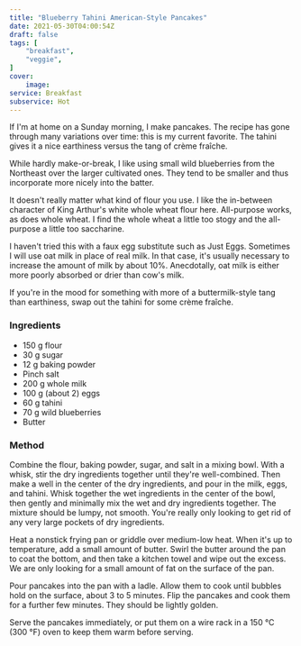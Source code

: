 ```yaml
---
title: "Blueberry Tahini American-Style Pancakes"
date: 2021-05-30T04:00:54Z
draft: false
tags: [
    "breakfast",
    "veggie",
]
cover:
    image: 
service: Breakfast
subservice: Hot
---
```


If I'm at home on a Sunday morning, I make pancakes. The recipe has gone through many variations over time: this is my current favorite. The tahini gives it a nice earthiness versus the tang of crème fraîche.

While hardly make-or-break, I like using small wild blueberries from the Northeast over the larger cultivated ones. They tend to be smaller and thus incorporate more nicely into the batter.

It doesn't really matter what kind of flour you use. I like the in-between character of King Arthur's white whole wheat flour here. All-purpose works, as does whole wheat. I find the whole wheat a little too stogy and the all-purpose a little too saccharine.

I haven't tried this with a faux egg substitute such as Just Eggs. Sometimes I will use oat milk in place of real milk. In that case, it's usually necessary to increase the amount of milk by about 10%. Anecdotally, oat milk is either more poorly absorbed or drier than cow's milk.

If you're in the mood for something with more of a buttermilk-style tang than earthiness, swap out the tahini for some crème fraîche.

### Ingredients

* 150 g flour
* 30 g sugar
* 12 g baking powder
* Pinch salt
* 200 g whole milk
* 100 g (about 2) eggs
* 60 g tahini
* 70 g wild blueberries
* Butter

### Method

Combine the flour, baking powder, sugar, and salt in a mixing bowl. With a whisk, stir the dry ingredients together until they're well-combined. Then make a well in the center of the dry ingredients, and pour in the milk, eggs, and tahini. Whisk together the wet ingredients in the center of the bowl, then gently and minimally mix the wet and dry ingredients together. The mixture should be lumpy, not smooth. You're really only looking to get rid of any very large pockets of dry ingredients.

Heat a nonstick frying pan or griddle over medium-low heat. When it's up to temperature, add a small amount of butter. Swirl the butter around the pan to coat the bottom, and then take a kitchen towel and wipe out the excess. We are only looking for a small amount of fat on the surface of the pan.

Pour pancakes into the pan with a ladle. Allow them to cook until bubbles hold on the surface, about 3 to 5 minutes. Flip the pancakes and cook them for a further few minutes. They should be lightly golden.

Serve the pancakes immediately, or put them on a wire rack in a 150 °C (300 °F) oven to keep them warm before serving.


